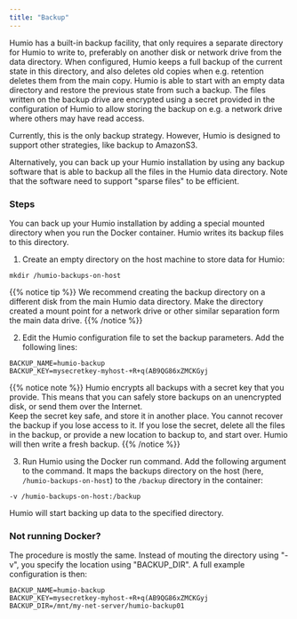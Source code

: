 ```yaml
---
title: "Backup"
---
```


Humio has a built-in backup facility, that only requires a separate
directory for Humio to write to, preferably on another disk or network
drive from the data directory. When configured, Humio keeps a full
backup of the current state in this directory, and also deletes old
copies when e.g. retention deletes them from the main copy. Humio is
able to start with an empty data directory and restore the previous
state from such a backup. The files written on the backup drive are
encrypted using a secret provided in the configuration of Humio to
allow storing the backup on e.g. a network drive where others may have
read access.

Currently, this is the only backup strategy. However, Humio is designed to
support other strategies, like backup to AmazonS3.

Alternatively, you can back up your Humio installation by using any
backup software that is able to backup all the files in the Humio data
directory. Note that the software need to support "sparse files" to be
efficient.



### Steps

You can back up your Humio installation by adding a special mounted directory
when you run the Docker container. Humio writes its backup files to this directory.

1. Create an empty directory on the host machine to store data for Humio:

```shell
mkdir /humio-backups-on-host
```

{{% notice tip %}}
We recommend creating the backup directory on a
different disk from the main Humio data directory. Make the directory
created a mount point for a network drive or other similar separation
form the main data drive.
{{% /notice %}}

2. Edit the Humio configuration file to set the backup parameters. Add the following lines:


``` shell
BACKUP_NAME=humio-backup
BACKUP_KEY=mysecretkey-myhost-+R+q(AB9QG86xZMCKGyj
```

{{% notice note %}}
Humio encrypts all backups with a secret key that you provide. This means that you can safely
store backups on an unencrypted disk, or send them over the Internet.  
Keep the secret key safe, and store it in another place. You cannot recover
the backup if you lose access to it.
If you lose the secret, delete all the files in the backup,
or provide a new location to backup to, and start over.
Humio will then write a fresh backup.
{{% /notice %}}

3. Run Humio using the Docker run command. Add the following argument to the command. It maps the backups directory on the host (here, `/humio-backups-on-host`) to the `/backup` directory in the container:

```shell
-v /humio-backups-on-host:/backup
```

Humio will start backing up data to the specified directory.

### Not running Docker?
The procedure is mostly the same.
Instead of mouting the directory using "-v", you specify the location using "BACKUP_DIR".
A full example configuration is then:

``` shell
BACKUP_NAME=humio-backup
BACKUP_KEY=mysecretkey-myhost-+R+q(AB9QG86xZMCKGyj
BACKUP_DIR=/mnt/my-net-server/humio-backup01
```
